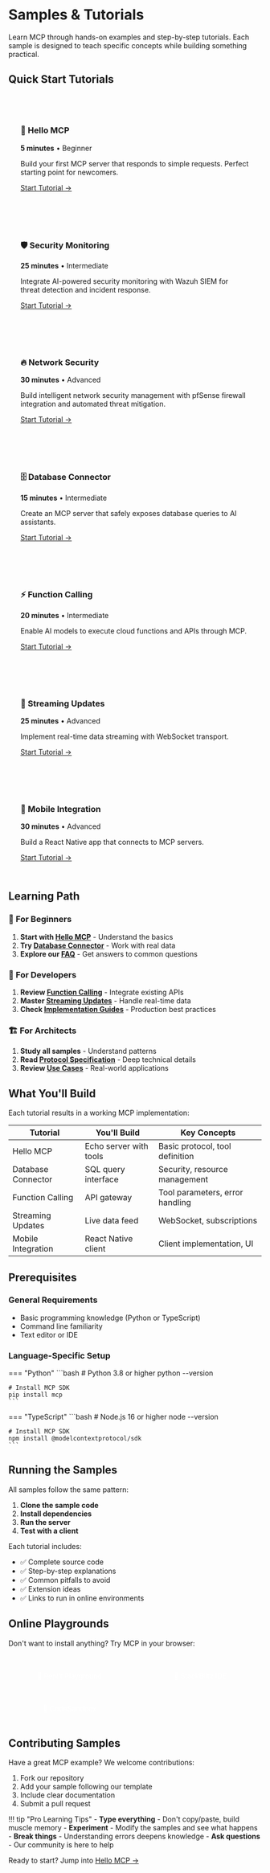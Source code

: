 # Samples & Tutorials

Learn MCP through hands-on examples and step-by-step tutorials. Each sample is designed to teach specific concepts while building something practical.

## Quick Start Tutorials

<div class="tutorial-grid" style="display: grid; grid-template-columns: repeat(auto-fit, minmax(300px, 1fr)); gap: 1.5rem; margin: 2rem 0;">
  
  <div class="tutorial-card" style="padding: 1.5rem; background: var(--md-code-bg-color); border-radius: 8px; border: 1px solid var(--md-default-fg-color--lightest);">
    <h3>🚀 Hello MCP</h3>
    <p><strong>5 minutes</strong> • Beginner</p>
    <p>Build your first MCP server that responds to simple requests. Perfect starting point for newcomers.</p>
    <a href="/samples/hello-mcp/" class="md-button">Start Tutorial →</a>
  </div>
  
  <div class="tutorial-card" style="padding: 1.5rem; background: var(--md-code-bg-color); border-radius: 8px; border: 1px solid var(--md-default-fg-color--lightest);">
    <h3>🛡️ Security Monitoring</h3>
    <p><strong>25 minutes</strong> • Intermediate</p>
    <p>Integrate AI-powered security monitoring with Wazuh SIEM for threat detection and incident response.</p>
    <a href="/samples/security-monitoring/" class="md-button">Start Tutorial →</a>
  </div>
  
  <div class="tutorial-card" style="padding: 1.5rem; background: var(--md-code-bg-color); border-radius: 8px; border: 1px solid var(--md-default-fg-color--lightest);">
    <h3>🔥 Network Security</h3>
    <p><strong>30 minutes</strong> • Advanced</p>
    <p>Build intelligent network security management with pfSense firewall integration and automated threat mitigation.</p>
    <a href="/samples/network-security/" class="md-button">Start Tutorial →</a>
  </div>
  
  <div class="tutorial-card" style="padding: 1.5rem; background: var(--md-code-bg-color); border-radius: 8px; border: 1px solid var(--md-default-fg-color--lightest);">
    <h3>🗄️ Database Connector</h3>
    <p><strong>15 minutes</strong> • Intermediate</p>
    <p>Create an MCP server that safely exposes database queries to AI assistants.</p>
    <a href="/samples/database-connector/" class="md-button">Start Tutorial →</a>
  </div>
  
  <div class="tutorial-card" style="padding: 1.5rem; background: var(--md-code-bg-color); border-radius: 8px; border: 1px solid var(--md-default-fg-color--lightest);">
    <h3>⚡ Function Calling</h3>
    <p><strong>20 minutes</strong> • Intermediate</p>
    <p>Enable AI models to execute cloud functions and APIs through MCP.</p>
    <a href="/samples/function-calling/" class="md-button">Start Tutorial →</a>
  </div>
  
  <div class="tutorial-card" style="padding: 1.5rem; background: var(--md-code-bg-color); border-radius: 8px; border: 1px solid var(--md-default-fg-color--lightest);">
    <h3>🔄 Streaming Updates</h3>
    <p><strong>25 minutes</strong> • Advanced</p>
    <p>Implement real-time data streaming with WebSocket transport.</p>
    <a href="/samples/streaming-updates/" class="md-button">Start Tutorial →</a>
  </div>
  
  <div class="tutorial-card" style="padding: 1.5rem; background: var(--md-code-bg-color); border-radius: 8px; border: 1px solid var(--md-default-fg-color--lightest);">
    <h3>📱 Mobile Integration</h3>
    <p><strong>30 minutes</strong> • Advanced</p>
    <p>Build a React Native app that connects to MCP servers.</p>
    <a href="/samples/mobile-integration/" class="md-button">Start Tutorial →</a>
  </div>
  
</div>

## Learning Path

### 🎯 For Beginners
1. **Start with [Hello MCP](/samples/hello-mcp/)** - Understand the basics
2. **Try [Database Connector](/samples/database-connector/)** - Work with real data
3. **Explore our [FAQ](/concepts/faq/)** - Get answers to common questions

### 🚀 For Developers
1. **Review [Function Calling](/samples/function-calling/)** - Integrate existing APIs
2. **Master [Streaming Updates](/samples/streaming-updates/)** - Handle real-time data
3. **Check [Implementation Guides](/impl/)** - Production best practices

### 🏗️ For Architects
1. **Study all samples** - Understand patterns
2. **Read [Protocol Specification](/spec/)** - Deep technical details
3. **Review [Use Cases](/use-cases/)** - Real-world applications

## What You'll Build

Each tutorial results in a working MCP implementation:

| Tutorial | You'll Build | Key Concepts |
|----------|-------------|---------------|
| Hello MCP | Echo server with tools | Basic protocol, tool definition |
| Database Connector | SQL query interface | Security, resource management |
| Function Calling | API gateway | Tool parameters, error handling |
| Streaming Updates | Live data feed | WebSocket, subscriptions |
| Mobile Integration | React Native client | Client implementation, UI |

## Prerequisites

### General Requirements
- Basic programming knowledge (Python or TypeScript)
- Command line familiarity
- Text editor or IDE

### Language-Specific Setup

=== "Python"
    ```bash
    # Python 3.8 or higher
    python --version
    
    # Install MCP SDK
    pip install mcp
    ```

=== "TypeScript"
    ```bash
    # Node.js 16 or higher
    node --version
    
    # Install MCP SDK
    npm install @modelcontextprotocol/sdk
    ```

## Running the Samples

All samples follow the same pattern:

1. **Clone the sample code**
2. **Install dependencies**
3. **Run the server**
4. **Test with a client**

Each tutorial includes:
- ✅ Complete source code
- ✅ Step-by-step explanations
- ✅ Common pitfalls to avoid
- ✅ Extension ideas
- ✅ Links to run in online environments

## Online Playgrounds

Don't want to install anything? Try MCP in your browser:

<div style="display: grid; grid-template-columns: repeat(auto-fit, minmax(200px, 1fr)); gap: 1rem; margin: 2rem 0;">
  <a href="https://replit.com/@mcp/hello-mcp" class="playground-link" style="display: block; padding: 1rem; text-align: center; background: var(--md-primary-fg-color); color: white; border-radius: 8px; text-decoration: none;">
    🔗 Replit Playground
  </a>
  <a href="https://stackblitz.com/edit/mcp-hello" class="playground-link" style="display: block; padding: 1rem; text-align: center; background: var(--md-primary-fg-color); color: white; border-radius: 8px; text-decoration: none;">
    🔗 StackBlitz IDE
  </a>
  <a href="https://codesandbox.io/s/mcp-starter" class="playground-link" style="display: block; padding: 1rem; text-align: center; background: var(--md-primary-fg-color); color: white; border-radius: 8px; text-decoration: none;">
    🔗 CodeSandbox
  </a>
</div>

## Contributing Samples

Have a great MCP example? We welcome contributions:

1. Fork our repository
2. Add your sample following our template
3. Include clear documentation
4. Submit a pull request

!!! tip "Pro Learning Tips"
    - **Type everything** - Don't copy/paste, build muscle memory
    - **Experiment** - Modify the samples and see what happens
    - **Break things** - Understanding errors deepens knowledge
    - **Ask questions** - Our community is here to help

Ready to start? Jump into [Hello MCP →](/samples/hello-mcp/)

<script type="application/ld+json">
{
  "@context": "https://schema.org",
  "@type": "LearningResource",
  "name": "MCP Samples and Tutorials",
  "description": "Hands-on tutorials for learning the Model Context Protocol",
  "author": {
    "@type": "Organization",
    "name": "How MCP Works"
  },
  "educationalLevel": "Beginner to Advanced"
}
</script>
